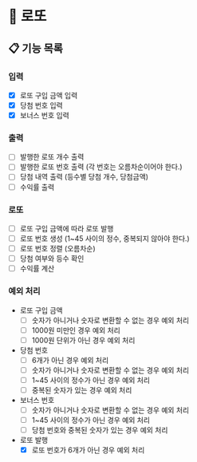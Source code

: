 # 🎰 로또

## 📋 기능 목록

### 입력

- [x] 로또 구입 금액 입력
- [x] 당첨 번호 입력
- [x] 보너스 번호 입력

### 출력

- [ ] 발행한 로또 개수 출력
- [ ] 발행한 로또 번호 출력 (각 번호는 오름차순이어야 한다.)
- [ ] 당첨 내역 출력 (등수별 당첨 개수, 당첨금액)
- [ ] 수익률 출력

### 로또

- [ ] 로또 구입 금액에 따라 로또 발행
- [ ] 로또 번호 생성 (1~45 사이의 정수, 중복되지 않아야 한다.)
- [ ] 로또 번호 정렬 (오름차순)
- [ ] 당첨 여부와 등수 확인
- [ ] 수익률 계산

### 예외 처리

- 로또 구입 금액
  - [ ] 숫자가 아니거나 숫자로 변환할 수 없는 경우 예외 처리
  - [ ] 1000원 미만인 경우 예외 처리
  - [ ] 1000원 단위가 아닌 경우 예외 처리
- 당첨 번호
  - [ ] 6개가 아닌 경우 예외 처리
  - [ ] 숫자가 아니거나 숫자로 변환할 수 없는 경우 예외 처리
  - [ ] 1~45 사이의 정수가 아닌 경우 예외 처리
  - [ ] 중복된 숫자가 있는 경우 예외 처리
- 보너스 번호
  - [ ] 숫자가 아니거나 숫자로 변환할 수 없는 경우 예외 처리
  - [ ] 1~45 사이의 정수가 아닌 경우 예외 처리
  - [ ] 당첨 번호와 중복된 숫자가 있는 경우 예외 처리
- 로또 발행
  - [x] 로또 번호가 6개가 아닌 경우 예외 처리
